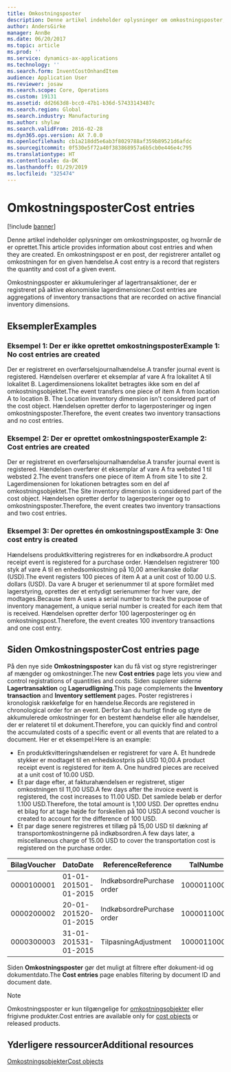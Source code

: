 ```yaml
---
title: Omkostningsposter
description: Denne artikel indeholder oplysninger om omkostningsposter, og hvornår de er oprettet. En omkostningspost er en post, der registrerer antallet og omkostningen for en given hændelse.
author: AndersGirke
manager: AnnBe
ms.date: 06/20/2017
ms.topic: article
ms.prod: ''
ms.service: dynamics-ax-applications
ms.technology: ''
ms.search.form: InventCostOnhandItem
audience: Application User
ms.reviewer: josaw
ms.search.scope: Core, Operations
ms.custom: 19131
ms.assetid: dd2663d8-bcc0-47b1-b36d-57433143487c
ms.search.region: Global
ms.search.industry: Manufacturing
ms.author: shylaw
ms.search.validFrom: 2016-02-28
ms.dyn365.ops.version: AX 7.0.0
ms.openlocfilehash: cb1a218dd5e6ab3f8029788af359b89521d6afdc
ms.sourcegitcommit: 0f530e5f72a40f383868957a6b5cb0e446e4c795
ms.translationtype: HT
ms.contentlocale: da-DK
ms.lasthandoff: 01/29/2019
ms.locfileid: "325474"
---
```

# <a name="cost-entries"></a><span data-ttu-id="9d663-104">Omkostningsposter</span><span class="sxs-lookup"><span data-stu-id="9d663-104">Cost entries</span></span>

[!include [banner](../includes/banner.md)]

<span data-ttu-id="9d663-105">Denne artikel indeholder oplysninger om omkostningsposter, og hvornår de er oprettet.</span><span class="sxs-lookup"><span data-stu-id="9d663-105">This article provides information about cost entries and when they are created.</span></span> <span data-ttu-id="9d663-106">En omkostningspost er en post, der registrerer antallet og omkostningen for en given hændelse.</span><span class="sxs-lookup"><span data-stu-id="9d663-106">A cost entry is a record that registers the quantity and cost of a given event.</span></span>

<span data-ttu-id="9d663-107">Omkostningsposter er akkumuleringer af lagertransaktioner, der er registreret på aktive økonomiske lagerdimensioner.</span><span class="sxs-lookup"><span data-stu-id="9d663-107">Cost entries are aggregations of inventory transactions that are recorded on active financial inventory dimensions.</span></span>

## <a name="examples"></a><span data-ttu-id="9d663-108">Eksempler</span><span class="sxs-lookup"><span data-stu-id="9d663-108">Examples</span></span>
### <a name="example-1-no-cost-entries-are-created"></a><span data-ttu-id="9d663-109">Eksempel 1: Der er ikke oprettet omkostningsposter</span><span class="sxs-lookup"><span data-stu-id="9d663-109">Example 1: No cost entries are created</span></span>

<span data-ttu-id="9d663-110">Der er registreret en overførselsjournalhændelse.</span><span class="sxs-lookup"><span data-stu-id="9d663-110">A transfer journal event is registered.</span></span> <span data-ttu-id="9d663-111">Hændelsen overfører et eksemplar af vare A fra lokalitet A til lokalitet B. Lagerdimensionens lokalitet betragtes ikke som en del af omkostningsobjektet.</span><span class="sxs-lookup"><span data-stu-id="9d663-111">The event transfers one piece of item A from location A to location B. The Location inventory dimension isn't considered part of the cost object.</span></span> <span data-ttu-id="9d663-112">Hændelsen opretter derfor to lagerposteringer og ingen omkostningsposter.</span><span class="sxs-lookup"><span data-stu-id="9d663-112">Therefore, the event creates two inventory transactions and no cost entries.</span></span>

### <a name="example-2-cost-entries-are-created"></a><span data-ttu-id="9d663-113">Eksempel 2: Der er oprettet omkostningsposter</span><span class="sxs-lookup"><span data-stu-id="9d663-113">Example 2: Cost entries are created</span></span>

<span data-ttu-id="9d663-114">Der er registreret en overførselsjournalhændelse.</span><span class="sxs-lookup"><span data-stu-id="9d663-114">A transfer journal event is registered.</span></span> <span data-ttu-id="9d663-115">Hændelsen overfører ét eksemplar af vare A fra websted 1 til websted 2.</span><span class="sxs-lookup"><span data-stu-id="9d663-115">The event transfers one piece of item A from site 1 to site 2.</span></span> <span data-ttu-id="9d663-116">Lagerdimensionen for lokationen betragtes som en del af omkostningsobjektet.</span><span class="sxs-lookup"><span data-stu-id="9d663-116">The Site inventory dimension is considered part of the cost object.</span></span> <span data-ttu-id="9d663-117">Hændelsen opretter derfor to lagerposteringer og to omkostningsposter.</span><span class="sxs-lookup"><span data-stu-id="9d663-117">Therefore, the event creates two inventory transactions and two cost entries.</span></span>

### <a name="example-3-one-cost-entry-is-created"></a><span data-ttu-id="9d663-118">Eksempel 3: Der oprettes én omkostningspost</span><span class="sxs-lookup"><span data-stu-id="9d663-118">Example 3: One cost entry is created</span></span>

<span data-ttu-id="9d663-119">Hændelsens produktkvittering registreres for en indkøbsordre.</span><span class="sxs-lookup"><span data-stu-id="9d663-119">A product receipt event is registered for a purchase order.</span></span> <span data-ttu-id="9d663-120">Hændelsen registrerer 100 styk af vare A til en enhedsomkostning på 10,00 amerikanske dollar (USD).</span><span class="sxs-lookup"><span data-stu-id="9d663-120">The event registers 100 pieces of item A at a unit cost of 10.00 U.S. dollars (USD).</span></span> <span data-ttu-id="9d663-121">Da vare A bruger et serienummer til at spore formålet med lagerstyring, oprettes der et entydigt serienummer for hver vare, der modtages.</span><span class="sxs-lookup"><span data-stu-id="9d663-121">Because item A uses a serial number to track the purpose of inventory management, a unique serial number is created for each item that is received.</span></span> <span data-ttu-id="9d663-122">Hændelsen opretter derfor 100 lagerposteringer og én omkostningspost.</span><span class="sxs-lookup"><span data-stu-id="9d663-122">Therefore, the event creates 100 inventory transactions and one cost entry.</span></span>

## <a name="cost-entries-page"></a><span data-ttu-id="9d663-123">Siden Omkostningsposter</span><span class="sxs-lookup"><span data-stu-id="9d663-123">Cost entries page</span></span>
<span data-ttu-id="9d663-124">På den nye side **Omkostningsposter** kan du få vist og styre registreringer af mængder og omkostninger.</span><span class="sxs-lookup"><span data-stu-id="9d663-124">The new **Cost entries** page lets you view and control registrations of quantities and costs.</span></span> <span data-ttu-id="9d663-125">Siden supplerer siderne **Lagertransaktion** og **Lagerudligning**.</span><span class="sxs-lookup"><span data-stu-id="9d663-125">This page complements the **Inventory transaction** and **Inventory settlement** pages.</span></span> <span data-ttu-id="9d663-126">Poster registreres i kronologisk rækkefølge for en hændelse.</span><span class="sxs-lookup"><span data-stu-id="9d663-126">Records are registered in chronological order for an event.</span></span> <span data-ttu-id="9d663-127">Derfor kan du hurtigt finde og styre de akkumulerede omkostninger for en bestemt hændelse eller alle hændelser, der er relateret til et dokument.</span><span class="sxs-lookup"><span data-stu-id="9d663-127">Therefore, you can quickly find and control the accumulated costs of a specific event or all events that are related to a document.</span></span> <span data-ttu-id="9d663-128">Her er et eksempel:</span><span class="sxs-lookup"><span data-stu-id="9d663-128">Here is an example:</span></span>

-   <span data-ttu-id="9d663-129">En produktkvitteringshændelsen er registreret for vare A. Et hundrede stykker er modtaget til en enhedskostpris på USD 10,00.</span><span class="sxs-lookup"><span data-stu-id="9d663-129">A product receipt event is registered for item A. One hundred pieces are received at a unit cost of 10.00 USD.</span></span>
-   <span data-ttu-id="9d663-130">Et par dage efter, at fakturahændelsen er registreret, stiger omkostningen til 11,00 USD.</span><span class="sxs-lookup"><span data-stu-id="9d663-130">A few days after the invoice event is registered, the cost increases to 11.00 USD.</span></span> <span data-ttu-id="9d663-131">Det samlede beløb er derfor 1.100 USD.</span><span class="sxs-lookup"><span data-stu-id="9d663-131">Therefore, the total amount is 1,100 USD.</span></span> <span data-ttu-id="9d663-132">Der oprettes endnu et bilag for at tage højde for forskellen på 100 USD.</span><span class="sxs-lookup"><span data-stu-id="9d663-132">A second voucher is created to account for the difference of 100 USD.</span></span>
-   <span data-ttu-id="9d663-133">Et par dage senere registreres et tillæg på 15,00 USD til dækning af transportomkostningerne på indkøbsordren.</span><span class="sxs-lookup"><span data-stu-id="9d663-133">A few days later, a miscellaneous charge of 15.00 USD to cover the transportation cost is registered on the purchase order.</span></span>

| <span data-ttu-id="9d663-134">Bilag</span><span class="sxs-lookup"><span data-stu-id="9d663-134">Voucher</span></span> | <span data-ttu-id="9d663-135">Dato</span><span class="sxs-lookup"><span data-stu-id="9d663-135">Date</span></span>       | <span data-ttu-id="9d663-136">Reference</span><span class="sxs-lookup"><span data-stu-id="9d663-136">Reference</span></span>      | <span data-ttu-id="9d663-137">Tal</span><span class="sxs-lookup"><span data-stu-id="9d663-137">Number</span></span> | <span data-ttu-id="9d663-138">Parti-id</span><span class="sxs-lookup"><span data-stu-id="9d663-138">Lot ID</span></span>  | <span data-ttu-id="9d663-139">Mængde</span><span class="sxs-lookup"><span data-stu-id="9d663-139">Quantity</span></span> | <span data-ttu-id="9d663-140">Beløb</span><span class="sxs-lookup"><span data-stu-id="9d663-140">Amount</span></span>  |
|---------|------------|----------------|--------|---------|---------------|----|
| <span data-ttu-id="9d663-141">00001</span><span class="sxs-lookup"><span data-stu-id="9d663-141">00001</span></span>   | <span data-ttu-id="9d663-142">01-01-2015</span><span class="sxs-lookup"><span data-stu-id="9d663-142">01-01-2015</span></span> | <span data-ttu-id="9d663-143">Indkøbsordre</span><span class="sxs-lookup"><span data-stu-id="9d663-143">Purchase order</span></span> | <span data-ttu-id="9d663-144">100001</span><span class="sxs-lookup"><span data-stu-id="9d663-144">100001</span></span> | <span data-ttu-id="9d663-145">0000101</span><span class="sxs-lookup"><span data-stu-id="9d663-145">0000101</span></span> | <span data-ttu-id="9d663-146">100,00</span><span class="sxs-lookup"><span data-stu-id="9d663-146">100.00</span></span>   | <span data-ttu-id="9d663-147">1000.00</span><span class="sxs-lookup"><span data-stu-id="9d663-147">1000.00</span></span> |
| <span data-ttu-id="9d663-148">00002</span><span class="sxs-lookup"><span data-stu-id="9d663-148">00002</span></span>   | <span data-ttu-id="9d663-149">20-01-2015</span><span class="sxs-lookup"><span data-stu-id="9d663-149">20-01-2015</span></span> | <span data-ttu-id="9d663-150">Indkøbsordre</span><span class="sxs-lookup"><span data-stu-id="9d663-150">Purchase order</span></span> | <span data-ttu-id="9d663-151">100001</span><span class="sxs-lookup"><span data-stu-id="9d663-151">100001</span></span> | <span data-ttu-id="9d663-152">0000101</span><span class="sxs-lookup"><span data-stu-id="9d663-152">0000101</span></span> |          | <span data-ttu-id="9d663-153">100,00</span><span class="sxs-lookup"><span data-stu-id="9d663-153">100.00</span></span>  |
| <span data-ttu-id="9d663-154">00003</span><span class="sxs-lookup"><span data-stu-id="9d663-154">00003</span></span>   | <span data-ttu-id="9d663-155">31-01-2015</span><span class="sxs-lookup"><span data-stu-id="9d663-155">31-01-2015</span></span> | <span data-ttu-id="9d663-156">Tilpasning</span><span class="sxs-lookup"><span data-stu-id="9d663-156">Adjustment</span></span>     | <span data-ttu-id="9d663-157">100001</span><span class="sxs-lookup"><span data-stu-id="9d663-157">100001</span></span> | <span data-ttu-id="9d663-158">0000101</span><span class="sxs-lookup"><span data-stu-id="9d663-158">0000101</span></span> |          | <span data-ttu-id="9d663-159">15,00</span><span class="sxs-lookup"><span data-stu-id="9d663-159">15.00</span></span>   |

<span data-ttu-id="9d663-160">Siden **Omkostningsposter** gør det muligt at filtrere efter dokument-id og dokumentdato.</span><span class="sxs-lookup"><span data-stu-id="9d663-160">The **Cost entries** page enables filtering by document ID and document date.</span></span> 

> [!NOTE]
> <span data-ttu-id="9d663-161">Omkostningsposter er kun tilgængelige for [omkostningsobjekter](cost-object.md) eller frigivne produkter.</span><span class="sxs-lookup"><span data-stu-id="9d663-161">Cost entries are available only for [cost objects](cost-object.md) or released products.</span></span>

<a name="additional-resources"></a><span data-ttu-id="9d663-162">Yderligere ressourcer</span><span class="sxs-lookup"><span data-stu-id="9d663-162">Additional resources</span></span>
--------

[<span data-ttu-id="9d663-163">Omkostningsobjekter</span><span class="sxs-lookup"><span data-stu-id="9d663-163">Cost objects</span></span>](cost-object.md)




